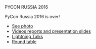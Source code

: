 PYCON RUSSIA 2016

PyCon Russia 2016 is over!

* [See photo](https://fotki.yandex.ru/users/it-people-ekb/album/531218/)
* [Videos reports and presentation slides](http://pycon.ru/2016/program/schedule/)
* [Lightning Talks](https://www.youtube.com/watch?v=DFNh3qmp6zA&list=PLRdS-n5seLRqszBqVDF342RMlCWgOTm6q&index=22)
* [Round table](https://www.youtube.com/watch?v=pjzs6jiE7sM&list=PLRdS-n5seLRqszBqVDF342RMlCWgOTm6q&index=19)

